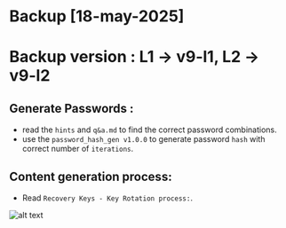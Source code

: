 # Backup [18-may-2025]
# Backup version : L1 -> v9-l1, L2 -> v9-l2


## Generate Passwords :
- read the `hints` and `q&a.md` to find the correct password combinations.
- use the  `password_hash_gen v1.0.0` to generate password `hash` with correct number of `iterations`.

## Content generation process:
- Read `Recovery Keys - Key Rotation process:`.

![alt text](https://raw.githubusercontent.com/recovery-keys/may2025/refs/heads/main/may-2025_flow.drawio.png)